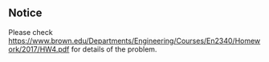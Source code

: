 ## Notice 
Please check https://www.brown.edu/Departments/Engineering/Courses/En2340/Homework/2017/HW4.pdf for details of the problem.
